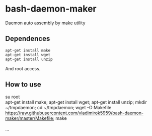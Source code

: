 # bash-daemon-maker
Daemon auto assembly by make utility

## Dependences
```
apt-get install make
apt-get install wget
apt-get install unzip
```
And root access.

## How to use
su root<br>
apt-get install make; apt-get install wget; apt-get install unzip; mkdir ~/tmpdaemon; cd ~/tmpdaemon; wget -O Makefile https://raw.githubusercontent.com/vladimirok5959/bash-daemon-maker/master/Makefile; make<br>
<br>
...